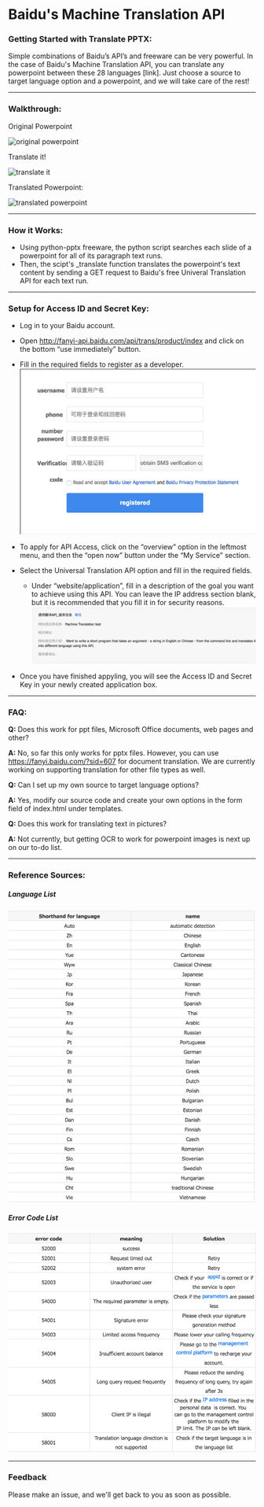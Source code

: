 # Baidu's Machine Translation API #

### Getting Started with Translate PPTX: ### 

Simple combinations of Baidu’s API’s and freeware can be very powerful. In the case of Baidu's Machine Translation API, you can translate any powerpoint between these 28 languages [link]. Just choose a source to target language option and a powerpoint, and we will take care of the rest!
****************************************************************************************************
### Walkthrough: ###
Original Powerpoint

![original powerpoint](https://media.giphy.com/media/fCTqxdJtFd1lKrAw3L/giphy.gif)

Translate it!

![translate it](https://media.giphy.com/media/3XDUQmwUppd4NNZ1gb/giphy.gif)

Translated Powerpoint:

![translated powerpoint](https://media.giphy.com/media/1jl4ssrpu8JtgH3QX2/giphy.gif)

****************************************************************************************************
### How it Works: ###

* Using python-pptx freeware, the python script searches each slide of a powerpoint for all of its paragraph text runs. 
* Then, the scipt's _translate function translates the powerpoint's text content by sending a GET request to Baidu's free Univeral Translation API for each text run.  


****************************************************************************************************
### Setup for Access ID and Secret Key: ###

* Log in to your Baidu account.
* Open http://fanyi-api.baidu.com/api/trans/product/index and click on the bottom “use immediately” button. 
* Fill in the required fields to register as a developer.
![](images/developeraccount.png "Developer Account")

* To apply for API Access, click on the “overview” option in the leftmost menu, and then the “open now” button under the “My Service” section.
* Select the Universal Translation API option and fill in the required fields. 
    * Under “website/application”, fill in a description of the goal you want to achieve using this API. You can leave the IP address section blank, but it is recommended that you fill it in for security reasons. 
![](images/apiaccess.png "API Access")
* Once you have finished appyling, you will see the Access ID and Secret Key in your newly created application box. 


****************************************************************************************************

### FAQ: ###
**Q:** Does this work for ppt files, Microsoft Office documents, web pages and other?

**A:** No, so far this only works for pptx files. However, you can use https://fanyi.baidu.com/?sid=607 for document translation. We are currently working on supporting translation for other file types as well. 


**Q:** Can I set up my own source to target language options?

**A:** Yes, modify our source code and create your own options in the form field of index.html under templates. 


**Q:** Does this work for translating text in pictures?

**A:** Not currently, but getting OCR to work for powerpoint images is next up on our to-do list.
****************************************************************************************************
### Reference Sources: ###
##### Language List #####
![](images/language_list.png "Language List")


##### Error Code List #####
![](images/error_codes.png "Error Codes")

****************************************************************************************************
### Feedback ###

Please make an issue, and we'll get back to you as soon as possible. 

